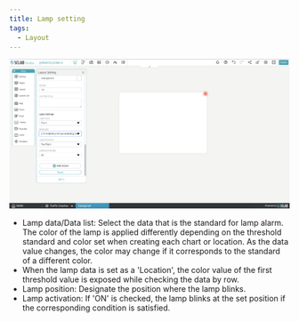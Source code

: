 ```yaml
---
title: Lamp setting
tags:
  - Layout
---
```




![Layout Lamp Settings](./60-1.png)
- Lamp data/Data list: Select the data that is the standard for lamp alarm. The color of the lamp is applied differently depending on the threshold standard and color set when creating each chart or location. As the data value changes, the color may change if it corresponds to the standard of a different color.
- When the lamp data is set as a 'Location', the color value of the first threshold value is exposed while checking the data by row.
- Lamp position: Designate the position where the lamp blinks.
- Lamp activation: If 'ON' is checked, the lamp blinks at the set position if the corresponding condition is satisfied.
<br/><br/>